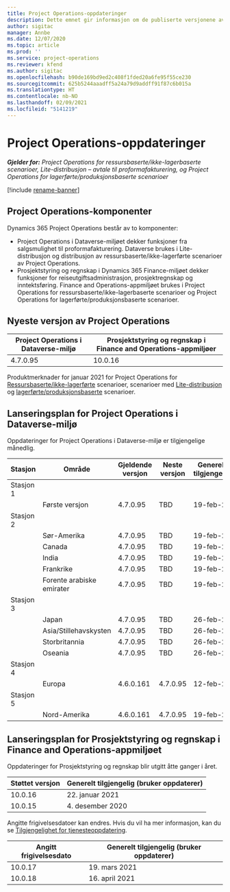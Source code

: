 ```yaml
---
title: Project Operations-oppdateringer
description: Dette emnet gir informasjon om de publiserte versjonene av Dynamics 365 Project Operations.
author: sigitac
manager: Annbe
ms.date: 12/07/2020
ms.topic: article
ms.prod: ''
ms.service: project-operations
ms.reviewer: kfend
ms.author: sigitac
ms.openlocfilehash: b90de169bd9ed2c408f1fded20a6fe95f55ce230
ms.sourcegitcommit: 625b5244aaadff5a24a79d9addff91f87c6b015a
ms.translationtype: HT
ms.contentlocale: nb-NO
ms.lasthandoff: 02/09/2021
ms.locfileid: "5141219"
---
```

# <a name="project-operations-updates"></a>Project Operations-oppdateringer

_**Gjelder for:** Project Operations for ressursbaserte/ikke-lagerbaserte scenarioer, Lite-distribusjon – avtale til proformafakturering, og Project Operations for lagerførte/produksjonsbaserte scenarioer_

[!include [rename-banner](~/includes/cc-data-platform-banner.md)]

## <a name="project-operations-components"></a>Project Operations-komponenter

Dynamics 365 Project Operations består av to komponenter:

- Project Operations i Dataverse-miljøet dekker funksjoner fra salgsmulighet til proformafakturering. Dataverse brukes i Lite-distribusjon og distribusjon av ressursbaserte/ikke-lagerførte scenarioer av Project Operations.
- Prosjektstyring og regnskap i Dynamics 365 Finance-miljøet dekker funksjoner for reiseutgiftsadministrasjon, prosjektregnskap og inntektsføring. Finance and Operations-appmiljøet brukes i Project Operations for ressursbaserte/ikke-lagerbaserte scenarioer og Project Operations for lagerførte/produksjonsbaserte scenarioer.

## <a name="project-operations-latest-version"></a>Nyeste versjon av Project Operations

| Project Operations i Dataverse-miljø | Prosjektstyring og regnskap i Finance and Operations-appmiljøer |
| --- | --- |
| 4.7.0.95 | 10.0.16 |

Produktmerknader for januar 2021 for Project Operations for [Ressursbaserte/ikke-lagerførte](whats-new-feb-2021-resource-based.md) scenarioer, scenarioer med [Lite-distribusjon](../pro/whats-new/whats-new-feb-2021-lite.md) og [lagerførte/produksjonsbaserte](../prod-pma/whats-new/whats-new-jan-2021-stocked.md) scenarioer.

## <a name="release-schedule-for-project-operations-on-dataverse-environment"></a>Lanseringsplan for Project Operations i Dataverse-miljø

Oppdateringer for Project Operations i Dataverse-miljø er tilgjengelige månedlig. 

| Stasjon   | Område        | Gjeldende versjon | Neste versjon | Generelt tilgjengelig |
|-----------|---------------|-----------------|--------------|---------------------|
| Stasjon 1 |   &nbsp;      |    &nbsp;       | &nbsp;       |      &nbsp;         |
|   &nbsp;  | Første versjon |  4.7.0.95       | TBD     | 19-feb-21           |
| Stasjon 2 |   &nbsp;      |    &nbsp;       | &nbsp;       |      &nbsp;         |
|   &nbsp;  | Sør-Amerika |  4.7.0.95       | TBD     | 19-feb-21           |
|    &nbsp; | Canada        |  4.7.0.95       | TBD     | 19-feb-21           |
|   &nbsp;  | India         |  4.7.0.95       | TBD     | 19-feb-21           |
|   &nbsp;  | Frankrike         |  4.7.0.95       | TBD     | 19-feb-21           |
|   &nbsp;  | Forente arabiske emirater         |  4.7.0.95       | TBD     | 19-feb-21           |
| Stasjon 3  |      &nbsp;   |     &nbsp;      |     &nbsp;   |      &nbsp;         |
|   &nbsp;  | Japan         |  4.7.0.95       | TBD     | 26-feb-21           |
|   &nbsp;  | Asia/Stillehavskysten  |  4.7.0.95       | TBD     | 26-feb-21           |
|   &nbsp;  | Storbritannia |  4.7.0.95       | TBD     | 26-feb-21           |
|   &nbsp;  | Oseania       |  4.7.0.95       | TBD     | 26-feb-21           |
| Stasjon 4 |     &nbsp;    |     &nbsp;      |     &nbsp;   |      &nbsp;         |
|   &nbsp;  | Europa        |  4.6.0.161       | 4.7.0.95     | 12-feb-21           |
| Stasjon 5 |     &nbsp;    |     &nbsp;      |     &nbsp;   |      &nbsp;         |
|   &nbsp;  | Nord-Amerika |  4.6.0.161       | 4.7.0.95     | 19-feb-21           |

## <a name="release-schedule-for-project-management-and-accounting-in-the-finance-and-operations-apps-environment"></a>Lanseringsplan for Prosjektstyring og regnskap i Finance and Operations-appmiljøet

Oppdateringer for Prosjektstyring og regnskap blir utgitt åtte ganger i året.

| Støttet versjon | Generelt tilgjengelig (bruker oppdaterer) |
| --- | --- |
| 10.0.16 | 22. januar 2021 |
| 10.0.15 | 4. desember 2020 |


Angitte frigivelsesdatoer kan endres. Hvis du vil ha mer informasjon, kan du se [Tilgjengelighet for tjenesteoppdatering](https://docs.microsoft.com/dynamics365/fin-ops-core/fin-ops/get-started/public-preview-releases?toc=/dynamics365/finance/toc.json).

| Angitt frigivelsesdato | Generelt tilgjengelig (bruker oppdaterer) |
| --- | --- |
| 10.0.17 | 19. mars 2021 |
| 10.0.18 | 16. april 2021 |
